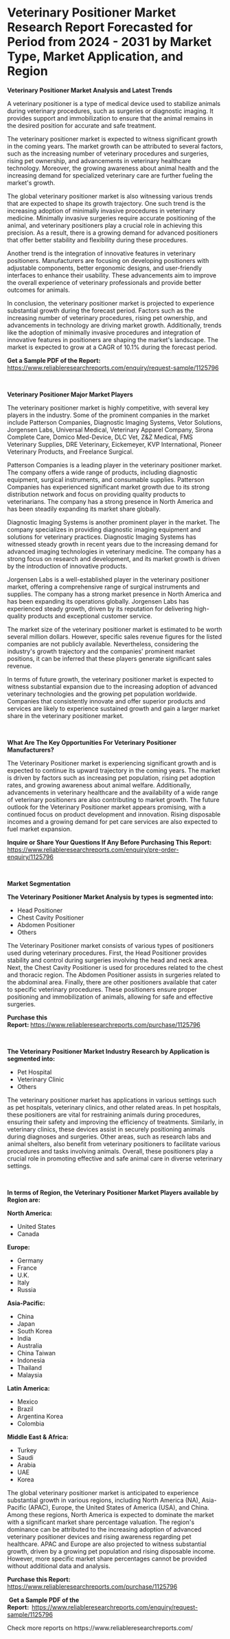 <p><h1>Veterinary Positioner Market Research Report Forecasted for Period from 2024 -  2031 by Market Type, Market Application, and Region</h1></p><p><strong>Veterinary Positioner Market Analysis and Latest Trends</strong></p>
<p><p>A veterinary positioner is a type of medical device used to stabilize animals during veterinary procedures, such as surgeries or diagnostic imaging. It provides support and immobilization to ensure that the animal remains in the desired position for accurate and safe treatment.</p><p>The veterinary positioner market is expected to witness significant growth in the coming years. The market growth can be attributed to several factors, such as the increasing number of veterinary procedures and surgeries, rising pet ownership, and advancements in veterinary healthcare technology. Moreover, the growing awareness about animal health and the increasing demand for specialized veterinary care are further fueling the market's growth.</p><p>The global veterinary positioner market is also witnessing various trends that are expected to shape its growth trajectory. One such trend is the increasing adoption of minimally invasive procedures in veterinary medicine. Minimally invasive surgeries require accurate positioning of the animal, and veterinary positioners play a crucial role in achieving this precision. As a result, there is a growing demand for advanced positioners that offer better stability and flexibility during these procedures.</p><p>Another trend is the integration of innovative features in veterinary positioners. Manufacturers are focusing on developing positioners with adjustable components, better ergonomic designs, and user-friendly interfaces to enhance their usability. These advancements aim to improve the overall experience of veterinary professionals and provide better outcomes for animals.</p><p>In conclusion, the veterinary positioner market is projected to experience substantial growth during the forecast period. Factors such as the increasing number of veterinary procedures, rising pet ownership, and advancements in technology are driving market growth. Additionally, trends like the adoption of minimally invasive procedures and integration of innovative features in positioners are shaping the market's landscape. The market is expected to grow at a CAGR of 10.1% during the forecast period.</p></p>
<p><strong>Get a Sample PDF of the Report:&nbsp;</strong> <a href="https://www.reliableresearchreports.com/enquiry/request-sample/1125796">https://www.reliableresearchreports.com/enquiry/request-sample/1125796</a></p>
<p>&nbsp;</p>
<p><strong>Veterinary Positioner Major Market Players</strong></p>
<p><p>The veterinary positioner market is highly competitive, with several key players in the industry. Some of the prominent companies in the market include Patterson Companies, Diagnostic Imaging Systems, Vetor Solutions, Jorgensen Labs, Universal Medical, Veterinary Apparel Company, Sirona Complete Care, Domico Med-Device, DLC Vet, Z&Z Medical, FMS Veterinary Supplies, DRE Veterinary, Eickemeyer, KVP International, Pioneer Veterinary Products, and Freelance Surgical.</p><p>Patterson Companies is a leading player in the veterinary positioner market. The company offers a wide range of products, including diagnostic equipment, surgical instruments, and consumable supplies. Patterson Companies has experienced significant market growth due to its strong distribution network and focus on providing quality products to veterinarians. The company has a strong presence in North America and has been steadily expanding its market share globally.</p><p>Diagnostic Imaging Systems is another prominent player in the market. The company specializes in providing diagnostic imaging equipment and solutions for veterinary practices. Diagnostic Imaging Systems has witnessed steady growth in recent years due to the increasing demand for advanced imaging technologies in veterinary medicine. The company has a strong focus on research and development, and its market growth is driven by the introduction of innovative products.</p><p>Jorgensen Labs is a well-established player in the veterinary positioner market, offering a comprehensive range of surgical instruments and supplies. The company has a strong market presence in North America and has been expanding its operations globally. Jorgensen Labs has experienced steady growth, driven by its reputation for delivering high-quality products and exceptional customer service.</p><p>The market size of the veterinary positioner market is estimated to be worth several million dollars. However, specific sales revenue figures for the listed companies are not publicly available. Nevertheless, considering the industry's growth trajectory and the companies' prominent market positions, it can be inferred that these players generate significant sales revenue.</p><p>In terms of future growth, the veterinary positioner market is expected to witness substantial expansion due to the increasing adoption of advanced veterinary technologies and the growing pet population worldwide. Companies that consistently innovate and offer superior products and services are likely to experience sustained growth and gain a larger market share in the veterinary positioner market.</p></p>
<p>&nbsp;</p>
<p><strong>What Are The Key Opportunities For Veterinary Positioner Manufacturers?</strong></p>
<p><p>The Veterinary Positioner market is experiencing significant growth and is expected to continue its upward trajectory in the coming years. The market is driven by factors such as increasing pet population, rising pet adoption rates, and growing awareness about animal welfare. Additionally, advancements in veterinary healthcare and the availability of a wide range of veterinary positioners are also contributing to market growth. The future outlook for the Veterinary Positioner market appears promising, with a continued focus on product development and innovation. Rising disposable incomes and a growing demand for pet care services are also expected to fuel market expansion.</p></p>
<p><strong>Inquire or Share Your Questions If Any Before Purchasing This Report:</strong> <a href="https://www.reliableresearchreports.com/enquiry/pre-order-enquiry/1125796">https://www.reliableresearchreports.com/enquiry/pre-order-enquiry/1125796</a></p>
<p>&nbsp;</p>
<p><strong>Market Segmentation</strong></p>
<p><strong>The Veterinary Positioner Market Analysis by types is segmented into:</strong></p>
<p><ul><li>Head Positioner</li><li>Chest Cavity Positioner</li><li>Abdomen Positioner</li><li>Others</li></ul></p>
<p><p>The Veterinary Positioner market consists of various types of positioners used during veterinary procedures. First, the Head Positioner provides stability and control during surgeries involving the head and neck area. Next, the Chest Cavity Positioner is used for procedures related to the chest and thoracic region. The Abdomen Positioner assists in surgeries related to the abdominal area. Finally, there are other positioners available that cater to specific veterinary procedures. These positioners ensure proper positioning and immobilization of animals, allowing for safe and effective surgeries.</p></p>
<p><strong>Purchase this Report:&nbsp;</strong><a href="https://www.reliableresearchreports.com/purchase/1125796">https://www.reliableresearchreports.com/purchase/1125796</a></p>
<p>&nbsp;</p>
<p><strong>The Veterinary Positioner Market Industry Research by Application is segmented into:</strong></p>
<p><ul><li>Pet Hospital</li><li>Veterinary Clinic</li><li>Others</li></ul></p>
<p><p>The veterinary positioner market has applications in various settings such as pet hospitals, veterinary clinics, and other related areas. In pet hospitals, these positioners are vital for restraining animals during procedures, ensuring their safety and improving the efficiency of treatments. Similarly, in veterinary clinics, these devices assist in securely positioning animals during diagnoses and surgeries. Other areas, such as research labs and animal shelters, also benefit from veterinary positioners to facilitate various procedures and tasks involving animals. Overall, these positioners play a crucial role in promoting effective and safe animal care in diverse veterinary settings.</p></p>
<p>&nbsp;</p>
<p><strong>In terms of Region, the Veterinary Positioner Market Players available by Region are:</strong></p>
<p>
    <p> <strong> North America: </strong>
        <ul>
            <li>United States</li>
            <li>Canada</li>
        </ul>
        </p> 
    <p> <strong> Europe: </strong>
        <ul>
            <li>Germany</li>
            <li>France</li>
            <li>U.K.</li>
            <li>Italy</li>
            <li>Russia</li>
        </ul>
        </p> 
    <p> <strong> Asia-Pacific: </strong>
        <ul>
            <li>China</li>
            <li>Japan</li>
            <li>South Korea</li>
            <li>India</li>
            <li>Australia</li>
            <li>China Taiwan</li>
            <li>Indonesia</li>
            <li>Thailand</li>
            <li>Malaysia</li>
        </ul>
        </p> 
    <p> <strong> Latin America: </strong>
        <ul>
            <li>Mexico</li>
            <li>Brazil</li>
            <li>Argentina Korea</li>
            <li>Colombia</li>
        </ul>
        </p> 
    <p> <strong> Middle East & Africa: </strong>
        <ul>
            <li>Turkey</li>
            <li>Saudi</li>
            <li>Arabia</li>
            <li>UAE</li>
            <li>Korea</li>
        </ul>
    </p>
    </p>
<p><p>The global veterinary positioner market is anticipated to experience substantial growth in various regions, including North America (NA), Asia-Pacific (APAC), Europe, the United States of America (USA), and China. Among these regions, North America is expected to dominate the market with a significant market share percentage valuation. The region's dominance can be attributed to the increasing adoption of advanced veterinary positioner devices and rising awareness regarding pet healthcare. APAC and Europe are also projected to witness substantial growth, driven by a growing pet population and rising disposable income. However, more specific market share percentages cannot be provided without additional data and analysis.</p></p>
<p><strong>Purchase this Report: </strong><a href="https://www.reliableresearchreports.com/purchase/1125796">https://www.reliableresearchreports.com/purchase/1125796</a></p>
<p>&nbsp;<strong>Get a Sample PDF of the Report:&nbsp;&nbsp;</strong><a href="https://www.reliableresearchreports.com/enquiry/request-sample/1125796">https://www.reliableresearchreports.com/enquiry/request-sample/1125796</a></p>
<p><strong></strong></p>
<p>Check more reports on https://www.reliableresearchreports.com/</p>